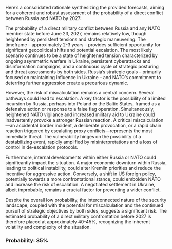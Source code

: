 Here’s a consolidated rationale synthesizing the provided forecasts, aiming for a coherent and robust assessment of the probability of a direct conflict between Russia and NATO by 2027:

The probability of a direct military conflict between Russia and any NATO member state before June 23, 2027, remains relatively low, though heightened by persistent tensions and strategic maneuvering. The timeframe – approximately 2-3 years – provides sufficient opportunity for significant geopolitical shifts and potential escalation. The most likely scenario continues to be a state of heightened tension characterized by ongoing asymmetric warfare in Ukraine, persistent cyberattacks and disinformation campaigns, and a continuous cycle of strategic posturing and threat assessments by both sides.  Russia’s strategic goals – primarily focused on maintaining influence in Ukraine – and NATO’s commitment to deterring further aggression create a precarious dynamic.

However, the risk of miscalculation remains a central concern. Several pathways could lead to escalation. A key factor is the possibility of a limited incursion by Russia, perhaps into Poland or the Baltic States, framed as a defensive action or response to a false flag operation. Simultaneously, heightened NATO vigilance and increased military aid to Ukraine could inadvertently provoke a stronger Russian reaction. A critical miscalculation—an accidental border incident, a deliberate provocation, or a rapid chain reaction triggered by escalating proxy conflicts—represents the most immediate threat. The vulnerability hinges on the possibility of a destabilizing event, rapidly amplified by misinterpretations and a loss of control in de-escalation protocols.

Furthermore, internal developments within either Russia or NATO could significantly impact the situation. A major economic downturn within Russia, leading to political instability, could alter Kremlin priorities and reduce the incentive for aggressive action. Conversely, a shift in US foreign policy, potentially towards a more confrontational stance, could embolden NATO and increase the risk of escalation. A negotiated settlement in Ukraine, albeit improbable, remains a crucial factor for preventing a wider conflict. 

Despite the overall low probability, the interconnected nature of the security landscape, coupled with the potential for miscalculation and the continued pursuit of strategic objectives by both sides, suggests a significant risk. The estimated probability of a direct military confrontation before 2027 is therefore placed at approximately 40-45%, recognizing the inherent volatility and complexity of the situation.

### Probability: 35%